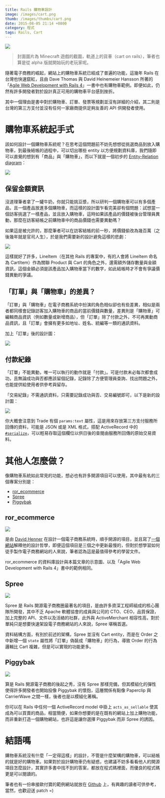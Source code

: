 ```yaml
---
title: Rails 購物車設計
image: /images/cart.png
thumb: /images/thumbs/cart.png
date: 2015-08-05 21:14 +0800
category: 程式
tags: Rails, Cart
---
```


![](/images/cart.png)

> 封面圖片為 Minecraft 遊戲的截圖，軌道上的貨車（cart on rails），筆者也算是從 alpha 版就開始玩的老玩家呢。

隨著電子商務的崛起，網站上的購物車系統已經成了普遍的功能，這幾年 Rails 在台灣也快速竄紅，且由 Dave Thomas 與 David Heinemeier Hansson 所著的「[Agile Web Development with Rails 4](https://pragprog.com/book/rails4/agile-web-development-with-rails-4)」一書中也有購物車範例。即便如此，仍然有許多開發者對於設計真正可用的購物車平台感到挫折。

其中一個理由是書中對於購物車、訂單、發票等規劃並沒有詳細的介紹，其二則是台灣的第三方支付並沒有任何一家廠商提供足夠友善的 API 供開發者使用。

# 購物車系統起手式

該如何設計一個購物車系統呢？在思考這個問題前不妨先想想從挑選商品到放入購物車，到最後結帳的過程中，可以切出哪些 entity 以方便規劃資料庫，我們隨即可以直覺的想到有「商品」與「購物車」，而以下就是一個初步的 [Entity-Relation diagram](https://www.wikiwand.com/en/Entity%E2%80%93relationship_model)：

![](/images/erd/2.png)

## 保留金額資訊

沒道理筆者拿了一罐牛奶，你就只能挑豆漿，所以研判一個購物車可以有多個產品，且一個產品放進多個購物車，而這樣的設計圖乍看完美卻有個問題：試想當一個訪客挑選了一樣產品，並且放入購物車，這時如果該產品的價錢被後台管理員異動，那麼在訪客結帳之前購物車中的商品價錢也需要異動嗎？

如果這是被允許的，那麼筆者可以在訪客結帳的前一秒，將價錢偷改為幾百萬（之後幾年就是官司人生），於是我們需要新的設計避免這樣的悲劇：

![](/images/erd/3.png)

這樣就好了許多，LineItem（在其他 Rails 的專案中，有的人會將 LineItem 命名為 CartItem）作為關聯 Product 與 Cart 的角色之外，還需額外儲存數量與金額資訊，這個金額必須是該產品加入購物車當下的數字，如此結帳時才不會有爭議價錢異動的爭議。

## 「訂單」與「購物車」的差異？

「訂單」與「購物車」在電子商務系統中扮演的角色相似卻也有些差異，相似是兩者都同樣會記錄訪客加入購物車的商品的當前價錢與數量，差異則是「購物車」可編輯商品資訊（例如數量或新增商品），但「訂單」除了付款之外，不可再異動商品資訊，且「訂單」會擁有更多如地址、姓名、統編等一類的通訊資料。

加上「訂單」後的設計圖：

![](/images/erd/5.png)

## 付款紀錄

「訂單」不能異動，唯一可以執行的動作就是「付款」。可是付款未必每次都會成功，且無論成功與否都應該留個記錄，記錄除了方便管理員查詢、找出問題之外，也能提供給使用者供參考與留存。

「交易紀錄」不需通訊資料，只需要記錄成功與否、交易編號即可，以下是新的設計圖：

![](/images/erd/7.png)

你大概會注意到 Trade 有個 `params:text` 屬性，這是用來存放第三方支付服務所回傳的資料，可能是 JSON 或是 XML 格式，搭配 ActiveRecord 中的 [`#serialize`](http://api.rubyonrails.org/classes/ActiveRecord/AttributeMethods/Serialization/ClassMethods.html#method-i-serialize)，可以輕易存取這個欄位以供日後的查閱由服務所回傳的原始交易資料。

# 其他人怎麼做？

像購物車系統如此常見的功能，想必也有許多開源項目可以使用，其中最有名的三個專案分別是：

- [ror_ecommerce](https://github.com/drhenner/ror_ecommerce)
- [Spree](https://spreecommerce.com/)
- [Piggybak](https://github.com/piggybak/piggybak)

## ror_ecommerce

![](/images/ror-ecommerce.png)

是由 [David Henner](https://github.com/drhenner) 在設計一個電子商務系統時，順手開源的項目，並且寫了[一個網站](http://www.ror-e.com/)解釋他的設計哲學，即便這個項目是三個之中更新最慢的，但對於想學習如何徒手製作電子商務網站的人來說，筆者認為這是最值得參考的學習文件。

ror_ecommerce 的資料庫設計與本篇文章的示意圖、以及「Agile Web Development with Rails 4」書中的範例相同。

## Spree

![](/images/spree.jpg)

Spree 是 Rails 開源電子商務圈最著名的項目，是由許多資深工程師組成的核心團隊所開發，其中不乏 Apache 軟體協會的成員與公司的 CTO、CEO，品質保證，加上完整的 API、文件以及活絡的社群，此外與 ActiveMerchant 相容性高，對於單純只是想要快速架設電子商務網站的人來說，Spree 堪稱首選。

資料結構方面，有別於前述的架構，Spree 並沒有 Cart entity，而是在 Order 之中新增一個 `state` 屬性將「訂單」偽裝成「購物車」的行為，導致 Order 的行為邏輯比 Cart 複雜，但是可以實現的功能更多。

## Piggybak

![](/images/piggybak.png)

算是 Rails 開源電子商務的後起之秀，沒有 Spree 那樣完備，但其模組化的彈性使得許多開發者也開始投像 Piggybak 的懷抱，這層關係有點像 Paperclip 與 CarrierWave 之間一樣，後者也是以模組化著稱。

你可以在 Rails 中任何一個 ActiveRecord model 中掛上 `acts_as_sellable` 使其成為可以買賣的商品，相當簡便，如果你想要的是在既有的網站上加上購物功能，而非重新打造一個購物網站，也許這是讓你選擇 Piggybak 而非 Spree 的誘因。

# 結語嗎

購物車系統沒有什麼「一定得這樣」的設計，不管是什麼架構的購物車，可以結帳的就是好的購物車。如果對於設計購物車仍有疑惑，也建議不妨多看看他人的開源項目怎麼設計，其實許多書中找不到的答案，都放在程式碼裡面，而優良的程式碼更是可以閱讀的。

筆者也有一份串接歐付寶的範例網站就放在 [Github](https://github.com/tonytonyjan/brainana_shop) 上，有興趣的讀者可供參考，當然，也歡迎送 patch =)
